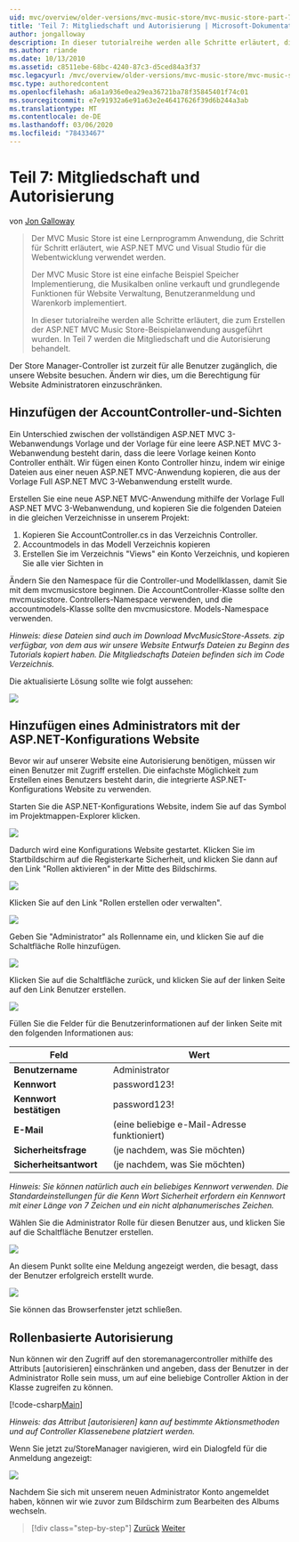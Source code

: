 ```yaml
---
uid: mvc/overview/older-versions/mvc-music-store/mvc-music-store-part-7
title: 'Teil 7: Mitgliedschaft und Autorisierung | Microsoft-Dokumentation'
author: jongalloway
description: In dieser tutorialreihe werden alle Schritte erläutert, die zum Erstellen der ASP.NET MVC Music Store-Beispielanwendung ausgeführt wurden. In Teil 7 werden die Mitgliedschaft und die Autorisierung behandelt.
ms.author: riande
ms.date: 10/13/2010
ms.assetid: c8511ebe-68bc-4240-87c3-d5ced84a3f37
msc.legacyurl: /mvc/overview/older-versions/mvc-music-store/mvc-music-store-part-7
msc.type: authoredcontent
ms.openlocfilehash: a6a1a936e0ea29ea36721ba78f35845401f74c01
ms.sourcegitcommit: e7e91932a6e91a63e2e46417626f39d6b244a3ab
ms.translationtype: MT
ms.contentlocale: de-DE
ms.lasthandoff: 03/06/2020
ms.locfileid: "78433467"
---
```

# <a name="part-7-membership-and-authorization"></a>Teil 7: Mitgliedschaft und Autorisierung

von [Jon Galloway](https://github.com/jongalloway)

> Der MVC Music Store ist eine Lernprogramm Anwendung, die Schritt für Schritt erläutert, wie ASP.NET MVC und Visual Studio für die Webentwicklung verwendet werden.  
>   
> Der MVC Music Store ist eine einfache Beispiel Speicher Implementierung, die Musikalben online verkauft und grundlegende Funktionen für Website Verwaltung, Benutzeranmeldung und Warenkorb implementiert.  
>   
> In dieser tutorialreihe werden alle Schritte erläutert, die zum Erstellen der ASP.NET MVC Music Store-Beispielanwendung ausgeführt wurden. In Teil 7 werden die Mitgliedschaft und die Autorisierung behandelt.

Der Store Manager-Controller ist zurzeit für alle Benutzer zugänglich, die unsere Website besuchen. Ändern wir dies, um die Berechtigung für Website Administratoren einzuschränken.

## <a name="adding-the-accountcontroller-and-views"></a>Hinzufügen der AccountController-und-Sichten

Ein Unterschied zwischen der vollständigen ASP.NET MVC 3-Webanwendungs Vorlage und der Vorlage für eine leere ASP.NET MVC 3-Webanwendung besteht darin, dass die leere Vorlage keinen Konto Controller enthält. Wir fügen einen Konto Controller hinzu, indem wir einige Dateien aus einer neuen ASP.NET MVC-Anwendung kopieren, die aus der Vorlage Full ASP.NET MVC 3-Webanwendung erstellt wurde.

Erstellen Sie eine neue ASP.NET MVC-Anwendung mithilfe der Vorlage Full ASP.NET MVC 3-Webanwendung, und kopieren Sie die folgenden Dateien in die gleichen Verzeichnisse in unserem Projekt:

1. Kopieren Sie AccountController.cs in das Verzeichnis Controller.
2. Accountmodels in das Modell Verzeichnis kopieren
3. Erstellen Sie im Verzeichnis "Views" ein Konto Verzeichnis, und kopieren Sie alle vier Sichten in

Ändern Sie den Namespace für die Controller-und Modellklassen, damit Sie mit dem mvcmusicstore beginnen. Die AccountController-Klasse sollte den mvcmusicstore. Controllers-Namespace verwenden, und die accountmodels-Klasse sollte den mvcmusicstore. Models-Namespace verwenden.

*Hinweis: diese Dateien sind auch im Download MvcMusicStore-Assets. zip verfügbar, von dem aus wir unsere Website Entwurfs Dateien zu Beginn des Tutorials kopiert haben. Die Mitgliedschafts Dateien befinden sich im Code Verzeichnis.*

Die aktualisierte Lösung sollte wie folgt aussehen:

![](mvc-music-store-part-7/_static/image1.png)

## <a name="adding-an-administrative-user-with-the-aspnet-configuration-site"></a>Hinzufügen eines Administrators mit der ASP.NET-Konfigurations Website

Bevor wir auf unserer Website eine Autorisierung benötigen, müssen wir einen Benutzer mit Zugriff erstellen. Die einfachste Möglichkeit zum Erstellen eines Benutzers besteht darin, die integrierte ASP.NET-Konfigurations Website zu verwenden.

Starten Sie die ASP.NET-Konfigurations Website, indem Sie auf das Symbol im Projektmappen-Explorer klicken.

![](mvc-music-store-part-7/_static/image2.png)

Dadurch wird eine Konfigurations Website gestartet. Klicken Sie im Startbildschirm auf die Registerkarte Sicherheit, und klicken Sie dann auf den Link "Rollen aktivieren" in der Mitte des Bildschirms.

![](mvc-music-store-part-7/_static/image3.png)

Klicken Sie auf den Link "Rollen erstellen oder verwalten".

![](mvc-music-store-part-7/_static/image4.png)

Geben Sie "Administrator" als Rollenname ein, und klicken Sie auf die Schaltfläche Rolle hinzufügen.

![](mvc-music-store-part-7/_static/image5.png)

Klicken Sie auf die Schaltfläche zurück, und klicken Sie auf der linken Seite auf den Link Benutzer erstellen.

![](mvc-music-store-part-7/_static/image6.png)

Füllen Sie die Felder für die Benutzerinformationen auf der linken Seite mit den folgenden Informationen aus:

| **Feld** | **Wert** |
| --- | --- |
| **Benutzername** | Administrator |
| **Kennwort** | password123! |
| **Kennwort bestätigen** | password123! |
| **E-Mail** | (eine beliebige e-Mail-Adresse funktioniert) |
| **Sicherheitsfrage** | (je nachdem, was Sie möchten) |
| **Sicherheitsantwort** | (je nachdem, was Sie möchten) |

*Hinweis: Sie können natürlich auch ein beliebiges Kennwort verwenden. Die Standardeinstellungen für die Kenn Wort Sicherheit erfordern ein Kennwort mit einer Länge von 7 Zeichen und ein nicht alphanumerisches Zeichen.*

Wählen Sie die Administrator Rolle für diesen Benutzer aus, und klicken Sie auf die Schaltfläche Benutzer erstellen.

![](mvc-music-store-part-7/_static/image7.png)

An diesem Punkt sollte eine Meldung angezeigt werden, die besagt, dass der Benutzer erfolgreich erstellt wurde.

![](mvc-music-store-part-7/_static/image8.png)

Sie können das Browserfenster jetzt schließen.

## <a name="role-based-authorization"></a>Rollenbasierte Autorisierung

Nun können wir den Zugriff auf den storemanagercontroller mithilfe des Attributs [autorisieren] einschränken und angeben, dass der Benutzer in der Administrator Rolle sein muss, um auf eine beliebige Controller Aktion in der Klasse zugreifen zu können.

[!code-csharp[Main](mvc-music-store-part-7/samples/sample1.cs)]

*Hinweis: das Attribut [autorisieren] kann auf bestimmte Aktionsmethoden und auf Controller Klassenebene platziert werden.*

Wenn Sie jetzt zu/StoreManager navigieren, wird ein Dialogfeld für die Anmeldung angezeigt:

![](mvc-music-store-part-7/_static/image9.png)

Nachdem Sie sich mit unserem neuen Administrator Konto angemeldet haben, können wir wie zuvor zum Bildschirm zum Bearbeiten des Albums wechseln.

> [!div class="step-by-step"]
> [Zurück](mvc-music-store-part-6.md)
> [Weiter](mvc-music-store-part-8.md)
